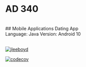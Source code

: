 # AD 340
<br/>
## Mobile Applications Dating App
<br/>
Language: Java
Version: Android 10
<br/>
<br/>

[![jleeboyd](https://circleci.com/gh/jleeboyd/AD340.svg?style=svg)](https://app.circleci.com/pipelines/github/jleeboyd/AD340)


[![codecov](https://codecov.io/gh/jleeboyd/AD340/branch/master/graph/badge.svg)](https://codecov.io/gh/jleeboyd/AD340)

